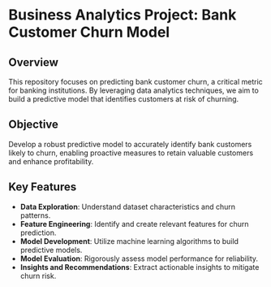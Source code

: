 # Business Analytics Project: Bank Customer Churn Model

## Overview
This repository focuses on predicting bank customer churn, a critical metric for banking institutions. By leveraging data analytics techniques, we aim to build a predictive model that identifies customers at risk of churning.

## Objective
Develop a robust predictive model to accurately identify bank customers likely to churn, enabling proactive measures to retain valuable customers and enhance profitability.

## Key Features
- **Data Exploration**: Understand dataset characteristics and churn patterns.
- **Feature Engineering**: Identify and create relevant features for churn prediction.
- **Model Development**: Utilize machine learning algorithms to build predictive models.
- **Model Evaluation**: Rigorously assess model performance for reliability.
- **Insights and Recommendations**: Extract actionable insights to mitigate churn risk.

